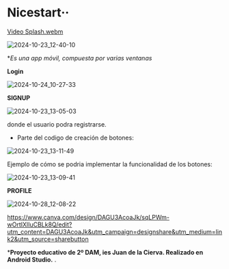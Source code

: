 
# Nicestart··


[Video Splash.webm](https://github.com/user-attachments/assets/6aa87ea6-2d75-428f-a9d5-a2bfd43df4f2)





![2024-10-23_12-40-10](https://github.com/user-attachments/assets/657bdf09-4f6b-464f-93ff-306549c09566)

**Es una app móvil, compuesta por varias ventanas*


**Login**
  



![2024-10-24_10-27-33](https://github.com/user-attachments/assets/d771c7e8-89e0-4f12-b7e5-99f9368d5e20)

**SIGNUP**

![2024-10-23_13-05-03](https://github.com/user-attachments/assets/d8b2ee4e-2c07-4098-9f1a-f3ba8a7ec39e)


donde el usuario podra registrarse.
  
  
* Parte del codigo de creación de botones:


 ![2024-10-23_13-11-49](https://github.com/user-attachments/assets/8079e9cc-b126-456b-a8f2-864a02a36cec)

Ejemplo de cómo se podria implementar la funcionalidad de los botones: 

![2024-10-23_13-09-41](https://github.com/user-attachments/assets/96077b96-d029-4a52-bc85-e4a82e2374ec)



**PROFILE**


![2024-10-28_12-08-22](https://github.com/user-attachments/assets/eb981907-50e9-4d6f-81f3-13c28051ffe0)



https://www.canva.com/design/DAGU3AcoaJk/sqLPWm-wOrtIXlIuCBLk8Q/edit?utm_content=DAGU3AcoaJk&utm_campaign=designshare&utm_medium=link2&utm_source=sharebutton

***Proyecto educativo de 2º DAM, ies Juan de la Cierva. Realizado en Android Studio.**
.



